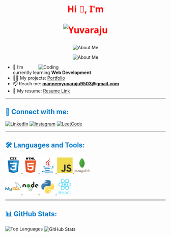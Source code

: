 <!-- Profile Header -->
<!-- ![logo](https://github.com/YuvarajuMannem/YuvarajuMannem/blob/main/Yuvaraju%20logo.jpeg) -->
<h1 align="center" style="color:#ff0000; font-family: 'Segoe UI', Tahoma, Geneva, Verdana, sans-serif; font-weight: bold;">
  Hi 👋, I'm

<p align="center">
  <img src="https://readme-typing-svg.demolab.com?font=Segoe+UI+Code&size=40&duration=0001&pause=1000&color=FF0000&center=true&multiline=true&width=400&height=55&lines=Yuvaraju" alt="Yuvaraju"/>
</p>
</h1>

<p align="center">
  <img src="https://readme-typing-svg.demolab.com?font=Fira+Code&size=22&duration=0010&pause=1000&color=ff9900&center=true&vCenter=true&multiline=true&width=600&height=60&lines=Computer+Science+Student" alt="About Me"/>
</p>

<p align="center">
  <img src="https://readme-typing-svg.demolab.com?font=Fira+Code&size=22&duration=2000&pause=1000&color=009900&center=true&vCenter=true&multiline=true&width=600&height=60&lines=Passionate+About+AI+%26+Web+Development" alt="About Me"/>
</p>

<!-- Animated GIF -->
<img align="right" alt="Coding" width="400" src="https://media.giphy.com/media/MD0svLSDeudszrNrp0/giphy.gif">

<!-- <p align="left">
  <img src="https://komarev.com/ghpvc/?username=yuvarajumannem&label=Profile%20views&color=0e75b6&style=flat" alt="Profile Views"/>
</p> -->

- 🌱 I’m currently learning **Web Development**
- 👨‍💻 My projects: [Portfolio](https://yuvaraju-portfolio.vercel.app/)
- 📫 Reach me: **mannemyuvaraju9503@gmail.com**
- 📄 My resume: [Resume Link](https://rb.gy/jkaink)

---

<h2 align="left" style="color:#007acc;">🚀 Connect with me:</h2>
<p align="left">
  <a href="https://linkedin.com/in/mannem-yuvaraju" target="_blank"><img src="https://raw.githubusercontent.com/rahuldkjain/github-profile-readme-generator/master/src/images/icons/Social/linked-in-alt.svg" alt="LinkedIn" height="30" width="40" /></a>
  <a href="https://instagram.com/yuvraj_mannem" target="_blank"><img src="https://raw.githubusercontent.com/rahuldkjain/github-profile-readme-generator/master/src/images/icons/Social/instagram.svg" alt="Instagram" height="30" width="40" /></a>
  <a href="https://www.leetcode.com/ap_22bce20040" target="_blank"><img src="https://raw.githubusercontent.com/rahuldkjain/github-profile-readme-generator/master/src/images/icons/Social/leet-code.svg" alt="LeetCode" height="30" width="40" /></a>
</p>

---

<h2 align="left" style="color:#007acc;">🛠 Languages and Tools:</h2>
<p align="left">
    <a href="https://www.w3schools.com/css/" target="_blank" rel="noreferrer">
        <img src="https://raw.githubusercontent.com/devicons/devicon/master/icons/css3/css3-original-wordmark.svg" alt="CSS3" width="50" height="50"/>
    </a>
    <a href="https://www.w3.org/html/" target="_blank" rel="noreferrer">
        <img src="https://raw.githubusercontent.com/devicons/devicon/master/icons/html5/html5-original-wordmark.svg" alt="HTML5" width="50" height="50"/>
    </a>
    <a href="https://www.java.com" target="_blank" rel="noreferrer">
        <img src="https://raw.githubusercontent.com/devicons/devicon/master/icons/java/java-original.svg" alt="Java" width="50" height="50"/>
    </a>
    <a href="https://developer.mozilla.org/en-US/docs/Web/JavaScript" target="_blank" rel="noreferrer">
        <img src="https://raw.githubusercontent.com/devicons/devicon/master/icons/javascript/javascript-original.svg" alt="JavaScript" width="50" height="50"/>
    </a>
    <a href="https://www.mongodb.com/" target="_blank" rel="noreferrer">
        <img src="https://raw.githubusercontent.com/devicons/devicon/master/icons/mongodb/mongodb-original-wordmark.svg" alt="MongoDB" width="50" height="50"/>
    </a>
</p>
<p align="left">
    <a href="https://www.mysql.com/" target="_blank" rel="noreferrer">
        <img src="https://raw.githubusercontent.com/devicons/devicon/master/icons/mysql/mysql-original-wordmark.svg" alt="MySQL" width="50" height="50"/>
    </a>
    <a href="https://nodejs.org" target="_blank" rel="noreferrer">
        <img src="https://raw.githubusercontent.com/devicons/devicon/master/icons/nodejs/nodejs-original-wordmark.svg" alt="Node.js" width="50" height="50"/>
    </a>
    <a href="https://www.python.org" target="_blank" rel="noreferrer">
        <img src="https://raw.githubusercontent.com/devicons/devicon/master/icons/python/python-original.svg" alt="Python" width="50" height="50"/>
    </a>
    <a href="https://reactjs.org/" target="_blank" rel="noreferrer">
        <img src="https://raw.githubusercontent.com/devicons/devicon/master/icons/react/react-original-wordmark.svg" alt="React" width="50" height="50"/>
    </a>
</p>

---

<h2 align="left" style="color:#007acc;">📊 GitHub Stats:</h2>
<p><img align="left" src="https://github-readme-stats.vercel.app/api/top-langs?username=yuvarajumannem&show_icons=true&locale=en&layout=compact&theme=tokyonight" alt="Top Languages" /></p>

<p>&nbsp;<img align="center" src="https://github-readme-stats.vercel.app/api?username=yuvarajumannem&show_icons=true&locale=en&theme=tokyonight" alt="GitHub Stats" /></p>

<!-- <p><img align="center" src="https://github-readme-streak-stats.herokuapp.com/?user=YuvarajuMannem&theme=tokyonight" alt="GitHub Streak" /></p> -->
